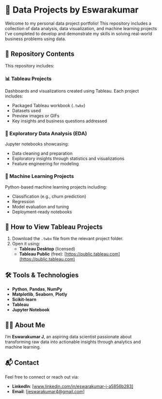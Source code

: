 # 🧠 Data Projects by Eswarakumar

Welcome to my personal data project portfolio! This repository includes a collection of data analysis, data visualization, and machine learning projects I've completed to develop and demonstrate my skills in solving real-world business problems using data.


## 📁 Repository Contents

This repository includes:

### 📊 Tableau Projects
Dashboards and visualizations created using Tableau. Each project includes:
- Packaged Tableau workbook (`.twbx`)
- Datasets used
- Preview images or GIFs
- Key insights and business questions addressed

### 🧪 Exploratory Data Analysis (EDA)
Jupyter notebooks showcasing:
- Data cleaning and preparation
- Exploratory insights through statistics and visualizations
- Feature engineering for modeling

### 🤖 Machine Learning Projects
Python-based machine learning projects including:
- Classification (e.g., churn prediction)
- Regression
- Model evaluation and tuning
- Deployment-ready notebooks


## 📝 How to View Tableau Projects

1. Download the `.twbx` file from the relevant project folder.
2. Open it using:
   - **Tableau Desktop** (licensed)  
   - **Tableau Public** (free): [https://public.tableau.com](https://public.tableau.com)


## 🛠️ Tools & Technologies

- **Python**, **Pandas**, **NumPy**
- **Matplotlib**, **Seaborn**, **Plotly**
- **Scikit-learn**
- **Tableau**
- **Jupyter Notebook**


## 👨‍💻 About Me

I’m **Eswarakumar J**, an aspiring data scientist passionate about transforming raw data into actionable insights through analytics and machine learning.

 

## 📬 Contact

Feel free to connect or reach out via:
- **LinkedIn**: [www.linkedin.com/in/eswarakumar-j-a5856b283]
- **Email**: [jeswarakumar4@gmail.com]

